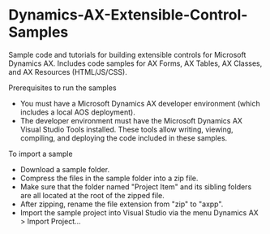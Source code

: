 # Dynamics-AX-Extensible-Control-Samples
Sample code and tutorials for building extensible controls for Microsoft Dynamics AX. Includes code samples for AX Forms, AX Tables, AX Classes, and AX Resources (HTML/JS/CSS).

Prerequisites to run the samples 
- You must have a Microsoft Dynamics AX developer environment (which includes a local AOS deployment). 
- The developer environment must have the Microsoft Dynamics AX Visual Studio Tools installed. These tools allow writing, viewing, compiling, and deploying the code included in these samples.

To import a sample
- Download a sample folder.
- Compress the files in the sample folder into a zip file. 
- Make sure that the folder named "Project Item" and its sibling folders are all located at the root of the zipped file. 
- After zipping, rename the file extension from "zip" to "axpp". 
- Import the sample project into Visual Studio via the menu Dynamics AX > Import Project...
